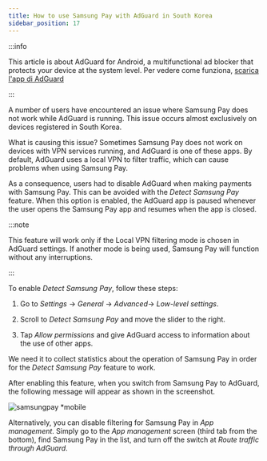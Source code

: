 ```yaml
---
title: How to use Samsung Pay with AdGuard in South Korea
sidebar_position: 17
---
```


:::info

This article is about AdGuard for Android, a multifunctional ad blocker that protects your device at the system level. Per vedere come funziona, [scarica l'app di AdGuard](https://agrd.io/download-kb-adblock)

:::

A number of users have encountered an issue where Samsung Pay does not work while AdGuard is running. This issue occurs almost exclusively on devices registered in South Korea.

What is causing this issue? Sometimes Samsung Pay does not work on devices with VPN services running, and AdGuard is one of these apps. By default, AdGuard uses a local VPN to filter traffic, which can cause problems when using Samsung Pay.

As a consequence, users had to disable AdGuard when making payments with Samsung Pay. This can be avoided with the *Detect Samsung Pay* feature. When this option is enabled, the AdGuard app is paused whenever the user opens the Samsung Pay app and resumes when the app is closed.

:::note

This feature will work only if the Local VPN filtering mode is chosen in AdGuard settings. If another mode is being used, Samsung Pay will function without any interruptions.

:::

To enable *Detect Samsung Pay*, follow these steps:

1. Go to *Settings* → *General* → *Advanced*→ *Low-level settings*.

1. Scroll to *Detect Samsung Pay* and move the slider to the right.

1. Tap *Allow permissions* and give AdGuard access to information about the use of other apps.

We need it to collect statistics about the operation of Samsung Pay in order for the *Detect Samsung Pay* feature to work.

After enabling this feature, when you switch from Samsung Pay to AdGuard, the following message will appear as shown in the screenshot.

![samsungpay *mobile](https://cdn.adtidy.org/content/kb/ad_blocker/android/solving_problems/samsungpay-with-adguard-in-south-korea/samsung_pay.png)

Alternatively, you can disable filtering for Samsung Pay in *App management*. Simply go to the *App management* screen (third tab from the bottom), find Samsung Pay in the list, and turn off the switch at *Route traffic through AdGuard*.
